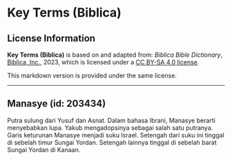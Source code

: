 # Key Terms (Biblica)

## License Information

**Key Terms (Biblica)** is based on and adapted from: _Biblica Bible Dictionary_, [Biblica, Inc.](https://www.biblica.com/), 2023, which is licensed under a [CC BY-SA 4.0 license](https://creativecommons.org/licenses/by-sa/4.0/legalcode.en).

This markdown version is provided under the same license.



--------------------------------

## Manasye (id: 203434)

Putra sulung dari Yusuf dan Asnat. Dalam bahasa Ibrani, Manasye berarti menyebabkan lupa. Yakub mengadopsinya sebagai salah satu putranya. Garis keturunan Manasye menjadi suku Israel. Setengah dari suku ini tinggal di sebelah timur Sungai Yordan. Setengah lainnya tinggal di sebelah barat Sungai Yordan di Kanaan.


